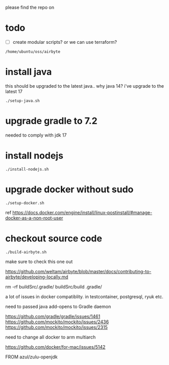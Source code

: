please find the repo on 

# todo

- [ ] create modular scripts? or we can use terraform?

```shell
/home/ubuntu/oss/airbyte
```

# install java 

this should be upgraded to the latest java.. why java 14? i've upgrade to the latest 17

```
./setup-java.sh
```

# upgrade gradle to 7.2

needed to comply with jdk 17

# install nodejs

```
./install-nodejs.sh
```

# upgrade docker without sudo

```
./setup-docker.sh
```

ref https://docs.docker.com/engine/install/linux-postinstall/#manage-docker-as-a-non-root-user

# checkout source code

```
./build-airbyte.sh
```

make sure to check this one out

https://github.com/weltam/airbyte/blob/master/docs/contributing-to-airbyte/developing-locally.md

 rm -rf buildSrc/.gradle/ buildSrc/build .gradle/

 a lot of issues in docker compatiblity. in testcontainer, postgresql, ryuk etc. 
 
 need to passed java add-opens to Gradle daemon

 https://github.com/gradle/gradle/issues/1461
 https://github.com/mockito/mockito/issues/2436
 https://github.com/mockito/mockito/issues/2315

 need to change all docker to arm multiarch

 https://github.com/docker/for-mac/issues/5142

 FROM azul/zulu-openjdk